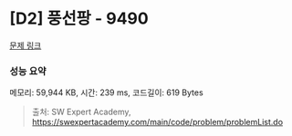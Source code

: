 # [D2] 풍선팡 - 9490 

[문제 링크](https://swexpertacademy.com/main/code/problem/problemDetail.do?contestProbId=AXAerAPaVXMDFARP) 

### 성능 요약

메모리: 59,944 KB, 시간: 239 ms, 코드길이: 619 Bytes



> 출처: SW Expert Academy, https://swexpertacademy.com/main/code/problem/problemList.do